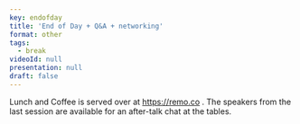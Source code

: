 ```yaml
---
key: endofday
title: 'End of Day + Q&A + networking'
format: other
tags:
  - break
videoId: null
presentation: null
draft: false
---
```

Lunch and Coffee is served over at https://remo.co . The speakers from the last session are available for an after-talk chat at the tables.
